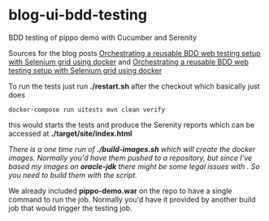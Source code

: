 # blog-ui-bdd-testing
BDD testing of pippo demo with Cucumber and Serenity

Sources for the blog posts [Orchestrating a reusable BDD web testing setup with Selenium grid using docker](http://balamaci.ro/using-docker-and-docker-compose-for-orchestrating-a-full-bdd/)
and [Orchestrating a reusable BDD web testing setup with Selenium grid using docker](http://balamaci.ro/using-docker-and-docker-compose-for-orchestrating-a-full-bdd/)

To run the tests just run **./restart.sh** after the checkout which basically just does

```
docker-compose run uitests mvn clean verify
```

this would starts the tests and produce the Serenity reports which can be accessed at **./target/site/index.html**

*There is a one time run of **./build-images.sh** which will create the docker images. 
Normally you'd have them pushed to a repository, but since I've based my images on **oracle-jdk** 
there might be some legal issues with . So you need to build them with the script.*

We already included **pippo-demo.war** on the repo to have a single command to run the job. Normally you'd have it provided by another build job that would trigger the testing job. 